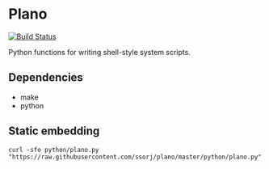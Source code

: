 # Plano

[![Build Status](https://travis-ci.org/ssorj/plano.svg?branch=master)](https://travis-ci.org/ssorj/plano)

Python functions for writing shell-style system scripts.

## Dependencies

 - make
 - python

## Static embedding

    curl -sfo python/plano.py "https://raw.githubusercontent.com/ssorj/plano/master/python/plano.py"
